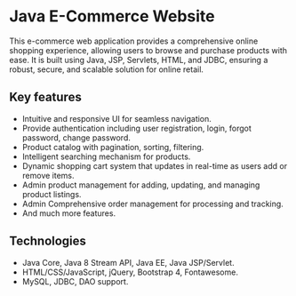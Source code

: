 # Java E-Commerce Website

This e-commerce web application provides a comprehensive online shopping experience, allowing users to browse and purchase products with ease. It is built using Java, JSP, Servlets, HTML, and JDBC, ensuring a robust, secure, and scalable solution for online retail.

## Key features

- Intuitive and responsive UI for seamless navigation.
- Provide authentication including user registration, login, forgot password, change password.
- Product catalog with pagination, sorting, filtering.
- Intelligent searching mechanism for products.
- Dynamic shopping cart system that updates in real-time as users add or remove items.
- Admin product management for adding, updating, and managing product listings.
- Admin Comprehensive order management for processing and tracking.
- And much more features.

## Technologies

- Java Core, Java 8 Stream API, Java EE, Java JSP/Servlet.
- HTML/CSS/JavaScript, jQuery, Bootstrap 4, Fontawesome.
- MySQL, JDBC, DAO support.
